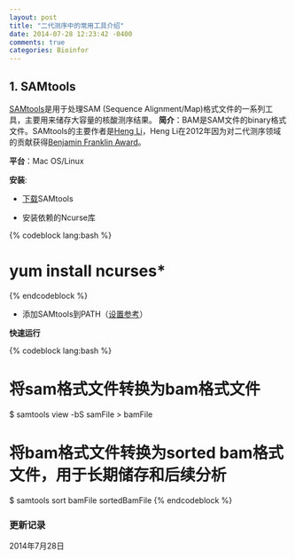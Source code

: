 ```yaml
---
layout: post
title: "二代测序中的常用工具介绍"
date: 2014-07-28 12:23:42 -0400
comments: true
categories: Bioinfor
---
```


## 1. SAMtools ##

[SAMtools](http://samtools.sourceforge.net/)是用于处理SAM (Sequence Alignment/Map)格式文件的一系列工具，主要用来储存大容量的核酸测序结果。
**简介**：BAM是SAM文件的binary格式文件。SAMtools的主要作者是[Heng Li](http://lh3lh3.users.sourceforge.net/)，Heng Li在2012年因为对二代测序领域的贡献获得[Benjamin Franklin Award](http://en.wikipedia.org/wiki/Benjamin_Franklin_Award_(Bioinformatics))。

**平台**：Mac OS/Linux

**安装**: 

* [下载](http://sourceforge.net/projects/samtools/files/)SAMtools

<!--more-->

* 安装依赖的Ncurse库

{% codeblock lang:bash %}
# yum install ncurses*
{% endcodeblock %}

* 添加SAMtools到PATH（[设置参考](http://yulongniu.bionutshell.org/blog/2010/11/08/linux-command/)）

**快速运行**

{% codeblock lang:bash %}
# 将sam格式文件转换为bam格式文件
$ samtools view -bS samFile > bamFile

# 将bam格式文件转换为sorted bam格式文件，用于长期储存和后续分析 
$ samtools sort bamFile sortedBamFile
{% endcodeblock %}

### 更新记录 ###

2014年7月28日
